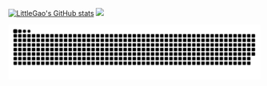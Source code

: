 <a href="https://github.com/LittleGaofx"><img src="https://github-readme-stats.vercel.app/api?username=LittleGaofx&show_icons=true&hide=&count_private=true&title_color=64748b&text_color=64748b&icon_color=ef4444&bg_color=171717&hide_border=true&show_icons=true" alt="LittleGao's GitHub stats" /></a>
<a href="http://www.github.com/LittleGaofx"><img src="https://github-readme-streak-stats.herokuapp.com/?user=LittleGaofx&stroke=64748b&background=171717&ring=64748b&fire=64748b&currStreakNum=64748b&currStreakLabel=64748b&sideNums=64748b&sideLabels=64748b&dates=64748b&hide_border=true" /></a>

<picture>
  <source media="(prefers-color-scheme: dark)" srcset="https://raw.githubusercontent.com/letheriver2007/letheriver2007/output/github-contribution-grid-snake-dark.svg">
  <source media="(prefers-color-scheme: light)" srcset="https://raw.githubusercontent.com/letheriver2007/letheriver2007/output/github-contribution-grid-snake.svg">
  <img alt="github contribution grid snake animation" src="https://raw.githubusercontent.com/letheriver2007/letheriver2007/output/github-contribution-grid-snake.svg">
</picture>
